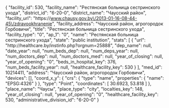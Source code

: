 {
    "facility_id": 530,
    "facility_name": "Рестянская больница сестринского ухода",
    "district_id": "6-20-0",
    "district_name": "Чаусский район",
    "facility_url": "https:\/\/www.chausy.gov.by\/2013-01-16-08-44-45\/zdravookhranenie",
    "facility_address": "Чаусский район, агрогородок Горбовичи",
    "title": "Рестянская больница сестринского ухода",
    "facility_type": "0",
    "ap_1": "0",
    "name": "Рестянская больница сестринского ухода",
    "state": "public institution",
    "stats": [
        {
            "url": "http:\/\/healthcare.by\/instinfo.php?orgnum=25888",
            "dep_name": null,
            "date_year": null,
            "num_beds_dep": null,
            "num_deps_year": null,
            "num_doctors_dep": null,
            "num_doctors_med": null,
            "year_of_closing": null,
            "year_of_opening": "0",
            "beds_in_hospital_key": 376,
            "num_beds_facility_year": null,
            "healthcare_facility_key": 530
        }
    ],
    "med_id": 10214411,
    "address": "Чаусский район, агрогородок Горбовичи",
    "devices": [],
    "coord_x_y": {
        "crs": {
            "type": "name",
            "properties": {
                "name": "EPSG:4326"
            }
        },
        "type": "Point",
        "coordinates": [
            30.6923,
            53.818
        ]
    },
    "place_name": "Чаусы",
    "place_type": "city",
    "localties_key": 148,
    "year_of_closing": null,
    "year_of_opening": "0",
    "healthcare_facility_key": 530,
    "administrative_division_id": "6-20-0"
}